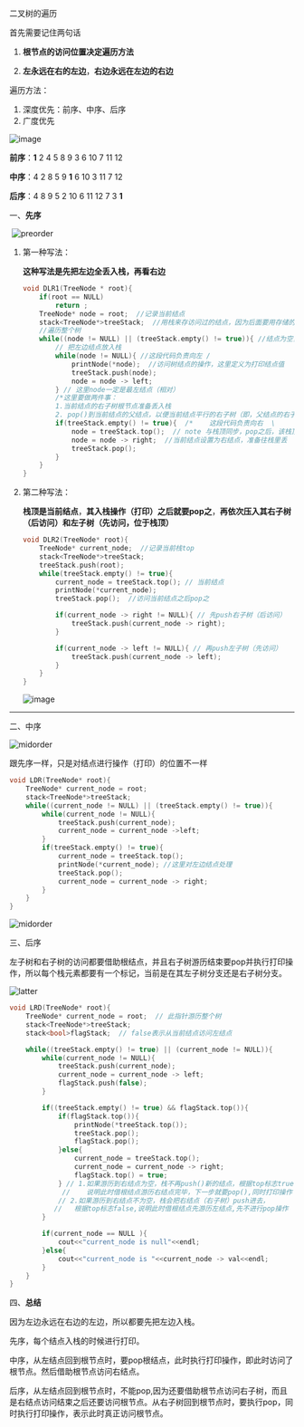 

二叉树的遍历

首先需要记住两句话

1. **根节点的访问位置决定遍历方法**

2. **左永远在右的左边**，**右边永远在左边的右边**

遍历方法：

1. 深度优先：前序、中序、后序
2. 广度优先

![image](assets/image.png)

**前序**：**1** 2 4 5 8 9 3 6 10 7 11 12

**中序**：4 2 8 5 9 **1** 6 10 3 11 7 12

**后序**：4 8 9 5 2 10 6 11 12 7 3 **1**

一、**先序**

​																![preorder](assets/preorder.png)



1. 第一种写法：

   **这种写法是先把左边全丢入栈，再看右边**

   ```c++
   void DLR1(TreeNode * root){ 
       if(root == NULL)
           return ;  
       TreeNode* node = root;  //记录当前结点
       stack<TreeNode*>treeStack;  //用栈来存访问过的结点，因为后面要用存储的结点来访问右子树
       //遍历整个树
       while((node != NULL) || (treeStack.empty() != true)){ //结点为空，栈为空。只要这两件事不同时发生就可以继续
           // 把左边结点放入栈
           while(node != NULL){ //这段代码负责向左 /
               printNode(*node);  //访问树结点的操作，这里定义为打印结点值
               treeStack.push(node);
               node = node -> left;
           } // 这里node一定是最左结点（相对）
           /*这里要做两件事：
           1.当前结点的右子树根节点准备丢入栈 
           2. pop()到当前结点的父结点，以便当前结点平行的右子树（即，父结点的右子树）访问完成，可以对父结点的右子树进行操作*/
           if(treeStack.empty() != true){  /*    这段代码负责向右  \                 */
               node = treeStack.top();  // note 与栈顶同步，pop之后，该栈顶会消失，如果不记录则无法获取其右子树
               node = node -> right;  //当前结点设置为右结点，准备往栈里丢
               treeStack.pop();          
           }
       }
   }
   ```

2. 第二种写法：

   **栈顶是当前结点**，**其入栈操作（打印）之后就要pop之**，**再依次压入其右子树（后访问）和左子树（先访问，位于栈顶）**

   ```c++
   void DLR2(TreeNode* root){
       TreeNode* current_node;  //记录当前栈top
       stack<TreeNode*>treeStack;
       treeStack.push(root);
       while(treeStack.empty() != true){
           current_node = treeStack.top(); // 当前结点
           printNode(*current_node);
           treeStack.pop();  //访问当前结点之后pop之
   
           if(current_node -> right != NULL){ // 先push右子树（后访问）
               treeStack.push(current_node -> right);
           }
   
           if(current_node -> left != NULL){ // 再push左子树（先访问）
               treeStack.push(current_node -> left);
           }
       }
   }
   ```

   ![image](assets/image.gif)

------

二、中序

![midorder](assets/midorder.png)

跟先序一样，只是对结点进行操作（打印）的位置不一样

```c++
void LDR(TreeNode* root){
    TreeNode* current_node = root;
    stack<TreeNode*>treeStack;
    while((current_node != NULL) || (treeStack.empty() != true)){
        while(current_node != NULL){
            treeStack.push(current_node);
            current_node = current_node ->left;
        }
        if(treeStack.empty() != true){
            current_node = treeStack.top();
            printNode(*current_node); //这里对左边结点处理
            treeStack.pop();
            current_node = current_node -> right;
        }
    }
}
```

![midorder](assets/midorder.gif)

三、后序

左子树和右子树的访问都要借助根结点，并且右子树游历结束要pop并执行打印操作，所以每个栈元素都要有一个标记，当前是在其左子树分支还是右子树分支。

![latter](assets/latter.png)

```c++
void LRD(TreeNode* root){
    TreeNode* current_node = root;  // 此指针游历整个树
    stack<TreeNode*>treeStack;
    stack<bool>flagStack;  // false表示从当前结点访问左结点

    while((treeStack.empty() != true) || (current_node != NULL)){
        while(current_node != NULL){
            treeStack.push(current_node);
            current_node = current_node -> left;
            flagStack.push(false);
        }

        if((treeStack.empty() != true) && flagStack.top()){
            if(flagStack.top()){
                printNode(*treeStack.top());
                treeStack.pop();
                flagStack.pop(); 
            }else{
                current_node = treeStack.top();
                current_node = current_node -> right;  
                flagStack.top() = true;
            } // 1.如果游历到右结点为空，栈不再push()新的结点，根据top标志true，
             //    说明此时借根结点游历右结点完毕，下一步就要pop(),同时打印操作
            // 2.如果游历到右结点不为空，栈会把右结点（右子树）push进去，
           //   根据top标志false,说明此时借根结点先游历左结点,先不进行pop操作
        }

        if(current_node == NULL ){
            cout<<"current_node is null"<<endl;
        }else{
            cout<<"current_node is "<<current_node -> val<<endl;
        }
    }
}
```

四、**总结**

因为左边永远在右边的左边，所以都要先把左边入栈。

先序，每个结点入栈的时候进行打印。

中序，从左结点回到根节点时，要pop根结点，此时执行打印操作，即此时访问了根节点。然后借助根节点访问右结点。

后序，从左结点回到根节点时，不能pop,因为还要借助根节点访问右子树，而且是右结点访问结束之后还要访问根节点。从右子树回到根节点时，要执行pop，同时执行打印操作，表示此时真正访问根节点。